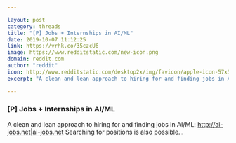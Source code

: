 ```yaml
---

layout: post
category: threads
title: "[P] Jobs + Internships in AI/ML"
date: 2019-10-07 11:12:25
link: https://vrhk.co/35czcU6
image: https://www.redditstatic.com/new-icon.png
domain: reddit.com
author: "reddit"
icon: http://www.redditstatic.com/desktop2x/img/favicon/apple-icon-57x57.png
excerpt: "A clean and lean approach to hiring for and finding jobs in AI/ML: [<http://ai-jobs.net|ai-jobs.net>](<https://ai-jobs.net>) Searching for positions is also possible..."

---
```


### [P] Jobs + Internships in AI/ML

A clean and lean approach to hiring for and finding jobs in AI/ML: [<http://ai-jobs.net|ai-jobs.net>](<https://ai-jobs.net>) Searching for positions is also possible...